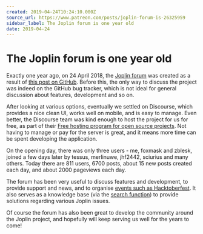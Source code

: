 ```yaml
---
created: 2019-04-24T10:24:10.000Z
source_url: https://www.patreon.com/posts/joplin-forum-is-26325959
sidebar_label: The Joplin forum is one year old
date: 2019-04-24
---
```


# The Joplin forum is one year old

Exactly one year ago, on 24 April 2018, the [Joplin forum](https://discourse.joplinapp.org/) was created as a result of [this post on GitHub](https://github.com/laurent22/joplin/issues/418). Before this, the only way to discuss the project was indeed on the GitHub bug tracker, which is not ideal for general discussion about features, development and so on.

After looking at various options, eventually we settled on Discourse, which provides a nice clean UI, works well on mobile, and is easy to manage. Even better, the Discourse team was kind enough to host the project for us for free, as part of their [Free hosting program for open source projects](https://blog.discourse.org/2016/03/free-discourse-forum-hosting-for-community-friendly-github-projects/). Not having to manage or pay for the server is great, and it means more time can be spent developing the application.

On the opening day, there was only three users - me, foxmask and zblesk, joined a few days later by tessus, merlinuwe, jhf2442, sciurius and many others. Today there are 811 users, 6700 posts, about 15 new posts created each day, and about 2000 pageviews each day.

The forum has been very useful to discuss features and development, to provide support and news, and to organise [events such as Hacktoberfest](https://discourse.joplinapp.org/t/joplin-and-hacktobertfest-2018/752). It also serves as a knowledge base (via the [search function](https://discourse.joplinapp.org/search)) to provide solutions regarding various Joplin issues.

Of course the forum has also been great to develop the community around the Joplin project, and hopefully will keep serving us well for the years to come!